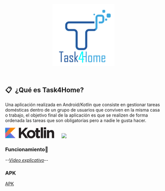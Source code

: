 <p align="center">
    <img height="200px" src="ReadmeImages/logo.png" alt="Master">
</p>

<br>

## 📋 &nbsp;¿Qué es Task4Home?

Una aplicación realizada en Android/Kotlin que consiste en gestionar tareas domésticas dentro de un grupo de usuarios que conviven en la misma casa o trabajo, el objetivo final de la aplicación es que se realizen de forma ordenada las tareas que son obligatorias pero a nadie le gusta hacer.

<img height="35px" src="ReadmeImages/logo-kotlin.png"> &nbsp;&nbsp;&nbsp;&nbsp; <img height="52px" src="https://user-images.githubusercontent.com/55530657/174736521-37a233cd-1b10-40e1-8458-74241e66a834.png">



### Funcionamiento🔧

_--[Video explicativo](https://www.youtube.com/watch?v=HCuQZaJhdMQ&ab_channel=BruceCSGO)--_


### APK ###

[APK](https://github.com/jairobuendia/ProyectoFinalTask4Home/blob/main/Task4Home-v1/app/app-debug.apk)
